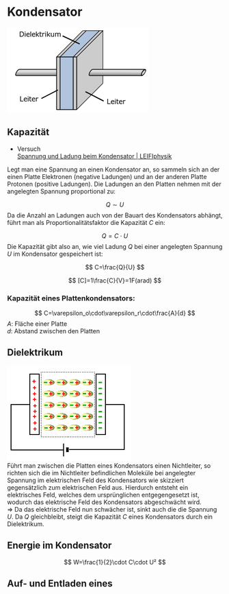  # Kondensator   
![992kondensator\_und\_kapazitaet\_aufbau\_1.png](files/992kondensator_und_kapazitaet_aufbau_1.png)    
 ## Kapazität   
- Versuch   
    [Spannung und Ladung beim Kondensator \| LEIFIphysik](https://www.leifiphysik.de/elektrizitaetslehre/kondensator-kapazitaet/versuche/spannung-und-ladung-beim-kondensator)    
   
Legt man eine Spannung an einen Kondensator an, so sammeln sich an der einen Platte Elektronen (negative Ladungen) und an der anderen Platte Protonen (positive Ladungen). Die Ladungen an den Platten nehmen mit der angelegten Spannung proportional zu:   

$$
Q\sim U
$$
Da die Anzahl an Ladungen auch von der Bauart des Kondensators abhängt, führt man als Proportionalitätsfaktor die Kapazität *C* ein:   

$$
Q=C\cdot U
$$
Die Kapazität gibt also an, wie viel Ladung *Q* bei einer angelegten Spannung *U* im Kondensator gespeichert ist:   

$$
C=\frac{Q}{U}
$$

$$
[C]=1\frac{C}{V}=1F(arad)
$$
 ### Kapazität eines Plattenkondensators:   

$$
C=\varepsilon_o\cdot\varepsilon_r\cdot\frac{A}{d}
$$
*A*: Fläche einer Platte   
*d*:  Abstand zwischen den Platten   
 ## Dielektrikum   
![output-onlinepngtools.png](files/output-onlinepngtools.png)    
Führt man zwischen die Platten eines Kondensators einen Nichtleiter, so richten sich die im Nichtleiter befindlichen Moleküle bei angelegter Spannung im elektrischen Feld des Kondensators wie skizziert gegensätzlich zum elektrischen Feld aus. Hierdurch entsteht ein elektrisches Feld, welches dem ursprünglichen entgegengesetzt ist, wodurch das elektrische Feld des Kondensators abgeschwächt wird.   
⇒ Da das elektrische Feld nun schwächer ist, sinkt auch die die Spannung *U*. Da *Q* gleichbleibt, steigt die Kapazität *C* eines Kondensators durch ein Dielektrikum.   
 ## Energie im Kondensator   

$$
W=\frac{1}{2}\cdot C\cdot U²
$$
 ## Auf- und Entladen eines   
